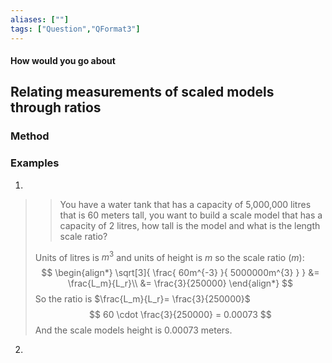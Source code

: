```yaml
---
aliases: [""]
tags: ["Question","QFormat3"]
---
```


#### How would you go about
## Relating measurements of scaled models through ratios
### Method


### Examples
1) 
>> You have a water tank that has a capacity of 5,000,000 litres that is 60 meters tall, you want to build a scale model that has a capacity of 2 litres, how tall is the model and what is the length scale ratio?
>
> Units of litres is $m^3$ and units of height is $m$ so the scale ratio ($m$):
> $$ \begin{align*}
 \sqrt[3]{ \frac{ 60m^{-3} }{ 5000000m^{3} } } &= \frac{L_m}{L_r}\\
&= \frac{3}{250000}
\end{align*} $$
> So the ratio is $\frac{L_m}{L_r}= \frac{3}{250000}$
> $$ 60 \cdot \frac{3}{250000} = 0.00073 $$
> And the scale models height is 0.00073 meters.

2) 
>>  